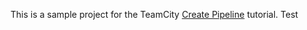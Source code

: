 This is a sample project for the TeamCity [Create Pipeline](https://www.jetbrains.com/help/teamcity/create-pipeline.html) tutorial.
Test
